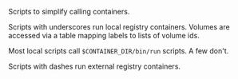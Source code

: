Scripts to simplify calling containers.

Scripts with underscores run local registry containers.
Volumes are accessed via a table mapping labels to lists of volume ids.

Most local scripts call `$CONTAINER_DIR/bin/run` scripts.
A few don't.

Scripts with dashes run external registry containers.
